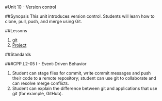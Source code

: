 #Unit 10 - Version control

##Synopsis
This unit introduces version control. Students will learn how to clone, pull, push, and merge using Git.

##Lessons

1. [git](lessons/1-git)
2. [Project](lessons/2-project)

##Standards

###CPP.L2-05 I - Event-Driven Behavior
1. Student	can stage	files	for	commit,	write	commit	messages	and	push	their	code	to	a	remote	repository; student	can	use git to	collaborate	and	can	resolve	merge	conflicts.
2. Student	can	explain	the	difference	between	git	and	applications	that	use	git	(for	example,	GitHub).
